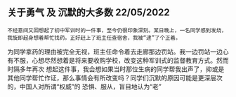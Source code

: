 ## 关于勇气 及 沉默的大多数 22/05/2022
    不经意间又回想起了初中军训时的一件事，至今仍很印象深刻。某日晚上，一名同学感到发烧，我旋即起身想着帮忙找药。正好赶上了班主任查宿舍，我被“逮”了个正着。
为同学拿药的理由被完全无视，班主任命令着去走廊那边罚站。我一边罚站一边心有不服，心想尽然想着是将来要收购学校，改变这种军训式的监督教育方式。然而时隔多年再次
想起这件事，我会想如果当时那位生病的同学帮我出声了，抑或是其他同学帮忙作证，那么事情会有所改变吗？同学们沉默的原因可能是更深层次的，中国人对所谓“权威”的
恐惧、服从，盲目地认为“老”